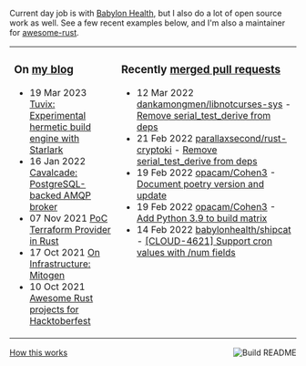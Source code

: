 Current day job is with [Babylon Health](https://github.com/babylonhealth), but I also do a lot of open source work as well. See a few recent examples below, and I'm also a maintainer for [awesome-rust](https://github.com/rust-unofficial/awesome-rust).

<table><tr><td valign="top">

### On [my blog](https://tevps.net/blog)
<!-- blog starts -->
* 19 Mar 2023 [Tuvix: Experimental hermetic build engine with Starlark](https://tevps.net/blog/2023/03/19/tuvix)
* 16 Jan 2022 [Cavalcade: PostgreSQL-backed AMQP broker](https://tevps.net/blog/2022/01/16/cavalcade-amqp-broker)
* 07 Nov 2021 [PoC Terraform Provider in Rust](https://tevps.net/blog/2021/11/07/poc-terraform-provider-rust)
* 17 Oct 2021 [On Infrastructure: Mitogen](https://tevps.net/blog/2021/10/17/infrastructure-mitogen)
* 10 Oct 2021 [Awesome Rust projects for Hacktoberfest](https://tevps.net/blog/2021/10/10/awesome-rust-projects-hacktoberfest)
<!-- blog ends -->

</td><td valign="top">

### Recently [merged pull requests](https://github.com/search?o=desc&q=is%3Apr+author%3Apalfrey+-user%3Apalfrey+is%3Amerged+is%3Apublic&s=created&type=Issues)

<!-- prs starts -->
* 12 Mar 2022 [dankamongmen/libnotcurses-sys](https://github.com/dankamongmen/libnotcurses-sys) - [Remove serial_test_derive from deps](https://github.com/dankamongmen/libnotcurses-sys/pull/16)
* 21 Feb 2022 [parallaxsecond/rust-cryptoki](https://github.com/parallaxsecond/rust-cryptoki) - [Remove serial_test_derive from deps](https://github.com/parallaxsecond/rust-cryptoki/pull/86)
* 19 Feb 2022 [opacam/Cohen3](https://github.com/opacam/Cohen3) - [Document poetry version and update](https://github.com/opacam/Cohen3/pull/43)
* 19 Feb 2022 [opacam/Cohen3](https://github.com/opacam/Cohen3) - [Add Python 3.9 to build matrix](https://github.com/opacam/Cohen3/pull/42)
* 14 Feb 2022 [babylonhealth/shipcat](https://github.com/babylonhealth/shipcat) - [[CLOUD-4621] Support cron values with <num>/num fields](https://github.com/babylonhealth/shipcat/pull/540)
<!-- prs ends -->

</td></tr></table>

<a href="https://github.com/palfrey/palfrey/actions"><img src="https://github.com/palfrey/palfrey/workflows/Build%20README/badge.svg?branch=master" align="right" alt="Build README"></a> <a href="https://tevps.net/blog/2020/7/11/customising-github-profile-pages/">How this works</a>
